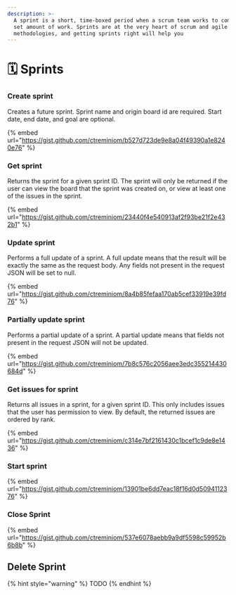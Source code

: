 ```yaml
---
description: >-
  A sprint is a short, time-boxed period when a scrum team works to complete a
  set amount of work. Sprints are at the very heart of scrum and agile
  methodologies, and getting sprints right will help you
---
```


# 🗓 Sprints

### Create sprint <a href="create-print" id="create-print"></a>

Creates a future sprint. Sprint name and origin board id are required. Start date, end date, and goal are optional.

{% embed url="https://gist.github.com/ctreminiom/b527d723de9e8a04f49390a1e8240e76" %}

### Get sprint

Returns the sprint for a given sprint ID. The sprint will only be returned if the user can view the board that the sprint was created on, or view at least one of the issues in the sprint.

{% embed url="https://gist.github.com/ctreminiom/23440f4e540913af2f93be21f2e432b1" %}

### Update sprint

Performs a full update of a sprint. A full update means that the result will be exactly the same as the request body. Any fields not present in the request JSON will be set to null.

{% embed url="https://gist.github.com/ctreminiom/8a4b85fefaa170ab5cef33919e39fd76" %}

### Partially update sprint

Performs a partial update of a sprint. A partial update means that fields not present in the request JSON will not be updated.

{% embed url="https://gist.github.com/ctreminiom/7b8c576c2056aee3edc355214430684d" %}

### Get issues for sprint <a href="get-issues-for-sprint" id="get-issues-for-sprint"></a>

Returns all issues in a sprint, for a given sprint ID. This only includes issues that the user has permission to view. By default, the returned issues are ordered by rank.

{% embed url="https://gist.github.com/ctreminiom/c314e7bf2161430c1bcef1c9de8e1436" %}

### Start sprint

{% embed url="https://gist.github.com/ctreminiom/13901be6dd7eac18f16d0d5094112376" %}

### Close Sprint

{% embed url="https://gist.github.com/ctreminiom/537e6078aebb9a9df5598c59952b6b8b" %}

## Delete Sprint

{% hint style="warning" %}
TODO
{% endhint %}

